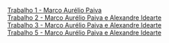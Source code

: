[Trabalho 1 - Marco Aurélio Paiva](https://marcoaureliopaiva.github.io/Trabalho-1/index.html)
<br>
[Trabalho 2 - Marco Aurélio Paiva e Alexandre Idearte](https://marcoaureliopaiva.github.io/Trabalho-2/index.html)
<br>
[Trabalho 3 - Marco Aurélio Paiva e Alexandre Idearte](https://marcoaureliopaiva.github.io/Jokenpo/index.html)
<br>
[Trabalho 5 - Marco Aurélio Paiva e Alexandre Idearte](https://marcoaureliopaiva.github.io/Snake/index.html)
